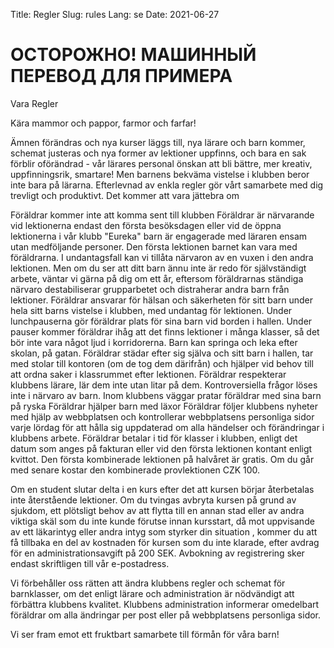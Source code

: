 Title: Regler
Slug: rules
Lang: se
Date: 2021-06-27

# ОСТОРОЖНО! МАШИННЫЙ ПЕРЕВОД ДЛЯ ПРИМЕРА

Vara Regler

Kära mammor och pappor, farmor och farfar!

Ämnen förändras och nya kurser läggs till, nya lärare och barn kommer, schemat justeras och nya former av lektioner uppfinns, och bara en sak förblir oförändrad - vår lärares personal önskan att bli bättre, mer kreativ, uppfinningsrik, smartare! Men barnens bekväma vistelse i klubben beror inte bara på lärarna. Efterlevnad av enkla regler gör vårt samarbete med dig trevligt och produktivt. Det kommer att vara jättebra om

Föräldrar kommer inte att komma sent till klubben
Föräldrar är närvarande vid lektionerna endast den första besöksdagen eller vid de öppna lektionerna i vår klubb "Eureka" barn är engagerade med läraren ensam utan medföljande personer. Den första lektionen barnet kan vara med föräldrarna. I undantagsfall kan vi tillåta närvaron av en vuxen i den andra lektionen. Men om du ser att ditt barn ännu inte är redo för självständigt arbete, väntar vi gärna på dig om ett år, eftersom föräldrarnas ständiga närvaro destabiliserar grupparbetet och distraherar andra barn från lektioner.
Föräldrar ansvarar för hälsan och säkerheten för sitt barn under hela sitt barns vistelse i klubben, med undantag för lektionen.
Under lunchpauserna gör föräldrar plats för sina barn vid borden i hallen.
Under pauser kommer föräldrar ihåg att det finns lektioner i många klasser, så det bör inte vara något ljud i korridorerna. Barn kan springa och leka efter skolan, på gatan.
Föräldrar städar efter sig själva och sitt barn i hallen, tar med stolar till kontoren (om de tog dem därifrån) och hjälper vid behov till att ordna saker i klassrummet efter lektionen.
Föräldrar respekterar klubbens lärare, lär dem inte utan litar på dem. Kontroversiella frågor löses inte i närvaro av barn.
Inom klubbens väggar pratar föräldrar med sina barn på ryska
Föräldrar hjälper barn med läxor
Föräldrar följer klubbens nyheter med hjälp av webbplatsen och kontrollerar webbplatsens personliga sidor varje lördag för att hålla sig uppdaterad om alla händelser och förändringar i klubbens arbete.
Föräldrar betalar i tid för klasser i klubben, enligt det datum som anges på fakturan eller vid den första lektionen kontant enligt kvittot.
Den första kombinerade lektionen på halvåret är gratis. Om du går med senare kostar den kombinerade provlektionen CZK 100.

Om en student slutar delta i en kurs efter det att kursen börjar återbetalas inte återstående lektioner. Om du tvingas avbryta kursen på grund av sjukdom, ett plötsligt behov av att flytta till en annan stad eller av andra viktiga skäl som du inte kunde förutse innan kursstart, då mot uppvisande av ett läkarintyg eller andra intyg som styrker din situation , kommer du att få tillbaka en del av kostnaden för kursen som du inte klarade, efter avdrag för en administrationsavgift på 200 SEK. Avbokning av registrering sker endast skriftligen till vår e-postadress.

Vi förbehåller oss rätten att ändra klubbens regler och schemat för barnklasser, om det enligt lärare och administration är nödvändigt att förbättra klubbens kvalitet. Klubbens administration informerar omedelbart föräldrar om alla ändringar per post eller på webbplatsens personliga sidor.

Vi ser fram emot ett fruktbart samarbete till förmån för våra barn!
